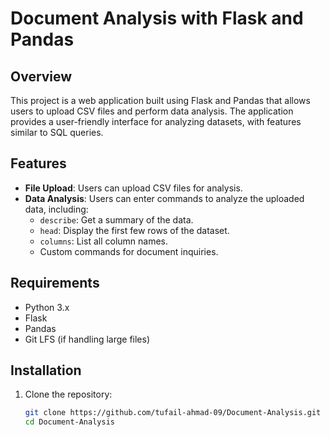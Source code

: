 # Document Analysis with Flask and Pandas

## Overview
This project is a web application built using Flask and Pandas that allows users to upload CSV files and perform data analysis. The application provides a user-friendly interface for analyzing datasets, with features similar to SQL queries.

## Features
- **File Upload**: Users can upload CSV files for analysis.
- **Data Analysis**: Users can enter commands to analyze the uploaded data, including:
  - `describe`: Get a summary of the data.
  - `head`: Display the first few rows of the dataset.
  - `columns`: List all column names.
  - Custom commands for document inquiries.

## Requirements
- Python 3.x
- Flask
- Pandas
- Git LFS (if handling large files)

## Installation
1. Clone the repository:
   ```bash
   git clone https://github.com/tufail-ahmad-09/Document-Analysis.git
   cd Document-Analysis
